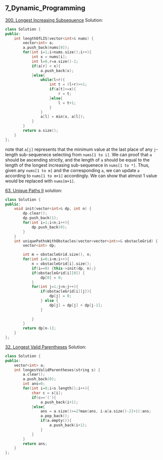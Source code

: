 ## 7_Dynamic_Programming

[300. Longest Increasing Subsequence](https://leetcode.com/problems/longest-increasing-subsequence/description/)
Solution:
```c++
class Solution {
public:
    int lengthOfLIS(vector<int>& nums) {
        vector<int> a;
        a.push_back(nums[0]);
        for(int i=1;i<nums.size();i++){
            int x = nums[i];
            int l=0,r=a.size()-1;
            if(a[r] < x){
                a.push_back(x);
            }else{
                while(l<r){
                    int t = (l+r)>>1;
                    if(a[t]>=x){
                        r = t;
                    }else{
                        l = t+1;
                    }
                }
                a[l] = min(x, a[l]);
            }
        }
        return a.size();
    }
};
```
note that `a[j]` represents that the minimum value at the last place of any `j`-length sub-sequenece selecting from `nums[1 to i]`. We can proof that `a` should be ascending strictly, and the length of `a` should be equal to the length of the longest increasing sub-sequenece in `nums[1 to *]`. Thus, given any `nums[1 to m]` and the corresponding `a`, we can update `a` according to `nums[1 to m+1]` accordingly. We can show that atmost 1 value would be replaced with `nums[m+1]`.


[63. Unique Paths II](https://leetcode.com/problems/unique-paths-ii/) solution:
```c++
class Solution {
public:
    void init(vector<int>& dp, int n) {
        dp.clear();
        dp.push_back(1);
        for(int i=1;i<n;i++){
            dp.push_back(0);
        }
    }
    int uniquePathsWithObstacles(vector<vector<int>>& obstacleGrid) {
        vector<int> dp;

        int m = obstacleGrid.size(), n;
        for(int i=0;i<m;i++){
            n = obstacleGrid[i].size();
            if(i==0) {this->init(dp, n);}
            if(obstacleGrid[i][0]) {
                dp[0] = 0;
            }
            for(int j=1;j<n;j++){
                if(obstacleGrid[i][j]){
                    dp[j] = 0;
                } else {
                    dp[j] = dp[j] + dp[j-1];
                }
                
            }
        }
        return dp[n-1];
    }
};
```

[32. Longest Valid Parentheses](https://leetcode.com/problems/longest-valid-parentheses/description/) Solution:
```c++
class Solution {
public:
    vector<int> a;
    int longestValidParentheses(string s) {
        a.clear();
        a.push_back(0);
        int ans=0;
        for(int i=0;i<s.length();i++){
            char c = s[i];
            if(c=='('){
                a.push_back(i+1);
            }else{
                ans = a.size()>=2?max(ans, i-a[a.size()-2]+1):ans;
                a.pop_back();
                if(a.empty()){
                    a.push_back(i+1);
                }
            }
        }
        return ans;
    }
};
```